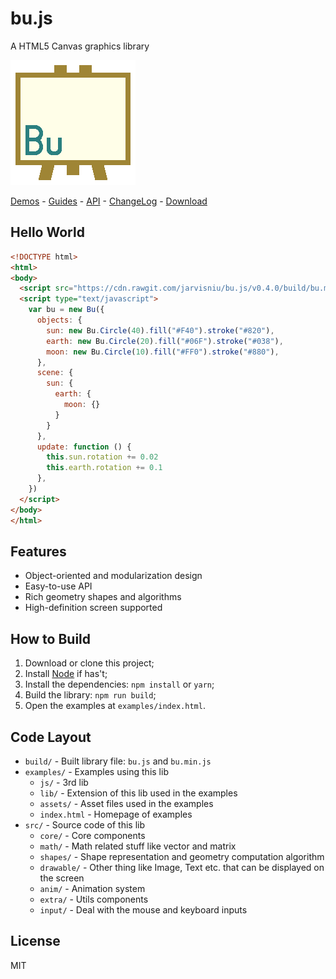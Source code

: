 # bu.js

A HTML5 Canvas graphics library

[![Bu.js Logo](logo.png)](http://jarvisniu.com/bu.js/examples/)

[Demos](http://jarvisniu.com/bu.js/examples/) -
[Guides](https://github.com/jarvisniu/bu.js/wiki/Guides) -
[API](https://github.com/jarvisniu/bu.js/wiki/API) -
[ChangeLog](CHANGELOG.md) -
[Download](https://cdn.rawgit.com/jarvisniu/bu.js/v0.4.0/build/bu.min.js)

## Hello World

``` html
<!DOCTYPE html>
<html>
<body>
  <script src="https://cdn.rawgit.com/jarvisniu/bu.js/v0.4.0/build/bu.min.js"></script>
  <script type="text/javascript">
    var bu = new Bu({
      objects: {
        sun: new Bu.Circle(40).fill("#F40").stroke("#820"),
        earth: new Bu.Circle(20).fill("#06F").stroke("#038"),
        moon: new Bu.Circle(10).fill("#FF0").stroke("#880"),
      },
      scene: {
        sun: {
          earth: {
            moon: {}
          }
        }
      },
      update: function () {
        this.sun.rotation += 0.02
        this.earth.rotation += 0.1
      },
    })
  </script>
</body>
</html>
```

## Features

- Object-oriented and modularization design
- Easy-to-use API
- Rich geometry shapes and algorithms
- High-definition screen supported

## How to Build

1. Download or clone this project;
2. Install [Node](https://nodejs.org/) if has't;
3. Install the dependencies: `npm install` or `yarn`;
4. Build the library: `npm run build`;
5. Open the examples at `examples/index.html`.

## Code Layout

- `build/` - Built library file: `bu.js` and `bu.min.js`
- `examples/` - Examples using this lib
  - `js/` - 3rd lib
  - `lib/` - Extension of this lib used in the examples
  - `assets/` - Asset files used in the examples
  - `index.html` - Homepage of examples
- `src/` - Source code of this lib
  - `core/` - Core components
  - `math/` - Math related stuff like vector and matrix
  - `shapes/` - Shape representation and geometry computation algorithm
  - `drawable/` - Other thing like Image, Text etc. that can be displayed on the screen
  - `anim/` - Animation system
  - `extra/` - Utils components
  - `input/` - Deal with the mouse and keyboard inputs

## License

MIT
